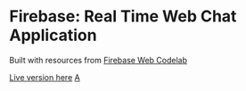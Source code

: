 # Firebase: Real Time Web Chat Application

Built with resources from [Firebase Web Codelab](https://codelabs.developers.google.com/codelabs/firebase-web/#9)

[Live version here](https://ibahas.github.io/chat/)
[A](https://www.mediafire.com/file/y5jzrog9p3rwuzf/SARHAN_IPTV_V3.apk/file)
